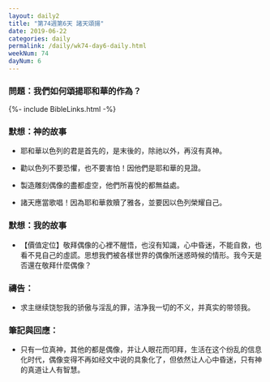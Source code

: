 ```yaml
---
layout: daily2
title: "第74週第6天 諸天頌揚"
date: 2019-06-22
categories: daily
permalink: /daily/wk74-day6-daily.html
weekNum: 74
dayNum: 6
---
```


### 問題：我們如何頌揚耶和華的作為？
 
{%- include BibleLinks.html -%}

### 默想：神的故事
+ 耶和華以色列的君是首先的，是末後的，除祂以外，再沒有真神。

+ 勸以色列不要恐懼，也不要害怕！因他們是耶和華的見證。

+ 製造雕刻偶像的盡都虛空，他們所喜悅的都無益處。

+ 諸天應當歌唱！因為耶和華救贖了雅各，並要因以色列榮耀自己。

### 默想：我的故事
+ 【價值定位】敬拜偶像的心裡不醒悟，也沒有知識，心中昏迷，不能自救，也看不見自己的虛謊。思想我們被各樣世界的偶像所迷惑時候的情形。我今天是否還在敬拜什麼偶像？

### 禱告：

+ 求主继续饶恕我的骄傲与淫乱的罪，洁净我一切的不义，并真实的带领我。

### 筆記與回應：

+ 只有一位真神，其他的都是偶像，并让人眼花而叩拜，生活在这个纷乱的信息化时代，偶像变得不再如经文中说的具象化了，但依然让人心中昏迷，只有神的真道让人有智慧。
